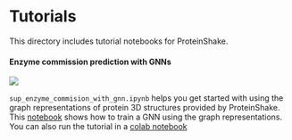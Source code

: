 # Tutorials

This directory includes tutorial notebooks for ProteinShake.

#### Enzyme commission prediction with GNNs

[<img src="https://colab.research.google.com/assets/colab-badge.svg">](https://colab.research.google.com/github/BorgwardtLab/proteinshake/blob/main/examples/sup_enzyme_commision_with_gnn.ipynb)

`sup_enzyme_commision_with_gnn.ipynb` helps you get started with using the graph representations of protein 3D structures provided by ProteinShake. This [notebook](sup_enzyme_commission_with_gnn.ipynb) shows how to train a GNN using the graph representations. You can also run the tutorial in a [colab notebook](https://colab.research.google.com/github/BorgwardtLab/proteinshake/blob/main/examples/sup_enzyme_commision_with_gnn.ipynb)
